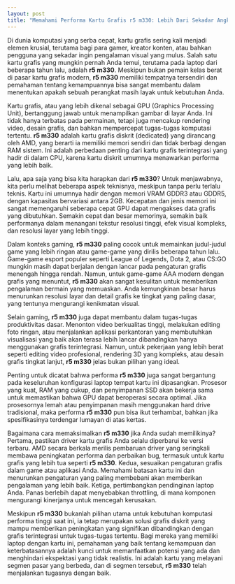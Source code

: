 ```yaml
---
layout: post
title: "Memahami Performa Kartu Grafis r5 m330: Lebih Dari Sekadar Angka"
---
```


Di dunia komputasi yang serba cepat, kartu grafis sering kali menjadi elemen krusial, terutama bagi para gamer, kreator konten, atau bahkan pengguna yang sekadar ingin pengalaman visual yang mulus. Salah satu kartu grafis yang mungkin pernah Anda temui, terutama pada laptop dari beberapa tahun lalu, adalah **r5 m330**. Meskipun bukan pemain kelas berat di pasar kartu grafis modern, **r5 m330** memiliki tempatnya tersendiri dan pemahaman tentang kemampuannya bisa sangat membantu dalam menentukan apakah sebuah perangkat masih layak untuk kebutuhan Anda.

Kartu grafis, atau yang lebih dikenal sebagai GPU (Graphics Processing Unit), bertanggung jawab untuk menampilkan gambar di layar Anda. Ini tidak hanya terbatas pada permainan, tetapi juga mencakup rendering video, desain grafis, dan bahkan mempercepat tugas-tugas komputasi tertentu. **r5 m330** adalah kartu grafis diskrit (dedicated) yang dirancang oleh AMD, yang berarti ia memiliki memori sendiri dan tidak berbagi dengan RAM sistem. Ini adalah perbedaan penting dari kartu grafis terintegrasi yang hadir di dalam CPU, karena kartu diskrit umumnya menawarkan performa yang lebih baik.

Lalu, apa saja yang bisa kita harapkan dari **r5 m330**? Untuk menjawabnya, kita perlu melihat beberapa aspek teknisnya, meskipun tanpa perlu terlalu teknis. Kartu ini umumnya hadir dengan memori VRAM GDDR3 atau GDDR5, dengan kapasitas bervariasi antara 2GB. Kecepatan dan jenis memori ini sangat memengaruhi seberapa cepat GPU dapat mengakses data grafis yang dibutuhkan. Semakin cepat dan besar memorinya, semakin baik performanya dalam menangani tekstur resolusi tinggi, efek visual kompleks, dan resolusi layar yang lebih tinggi.

Dalam konteks gaming, **r5 m330** paling cocok untuk memainkan judul-judul game yang lebih ringan atau game-game yang dirilis beberapa tahun lalu. Game-game esport populer seperti League of Legends, Dota 2, atau CS:GO mungkin masih dapat berjalan dengan lancar pada pengaturan grafis menengah hingga rendah. Namun, untuk game-game AAA modern dengan grafis yang menuntut, **r5 m330** akan sangat kesulitan untuk memberikan pengalaman bermain yang memuaskan. Anda kemungkinan besar harus menurunkan resolusi layar dan detail grafis ke tingkat yang paling dasar, yang tentunya mengurangi kenikmatan visual.

Selain gaming, **r5 m330** juga dapat membantu dalam tugas-tugas produktivitas dasar. Menonton video berkualitas tinggi, melakukan editing foto ringan, atau menjalankan aplikasi perkantoran yang membutuhkan visualisasi yang baik akan terasa lebih lancar dibandingkan hanya menggunakan grafis terintegrasi. Namun, untuk pekerjaan yang lebih berat seperti editing video profesional, rendering 3D yang kompleks, atau desain grafis tingkat lanjut, **r5 m330** jelas bukan pilihan yang ideal.

Penting untuk dicatat bahwa performa **r5 m330** juga sangat bergantung pada keseluruhan konfigurasi laptop tempat kartu ini dipasangkan. Prosesor yang kuat, RAM yang cukup, dan penyimpanan SSD akan bekerja sama untuk memastikan bahwa GPU dapat beroperasi secara optimal. Jika prosesornya lemah atau penyimpanan masih menggunakan hard drive tradisional, maka performa **r5 m330** pun bisa ikut terhambat, bahkan jika spesifikasinya terdengar lumayan di atas kertas.

Bagaimana cara memaksimalkan **r5 m330** jika Anda sudah memilikinya? Pertama, pastikan driver kartu grafis Anda selalu diperbarui ke versi terbaru. AMD secara berkala merilis pembaruan driver yang seringkali membawa peningkatan performa dan perbaikan bug, termasuk untuk kartu grafis yang lebih tua seperti **r5 m330**. Kedua, sesuaikan pengaturan grafis dalam game atau aplikasi Anda. Memahami batasan kartu ini dan menurunkan pengaturan yang paling membebani akan memberikan pengalaman yang lebih baik. Ketiga, pertimbangkan pendinginan laptop Anda. Panas berlebih dapat menyebabkan throttling, di mana komponen mengurangi kinerjanya untuk mencegah kerusakan.

Meskipun **r5 m330** bukanlah pilihan utama untuk kebutuhan komputasi performa tinggi saat ini, ia tetap merupakan solusi grafis diskrit yang mampu memberikan peningkatan yang signifikan dibandingkan dengan grafis terintegrasi untuk tugas-tugas tertentu. Bagi mereka yang memiliki laptop dengan kartu ini, pemahaman yang baik tentang kemampuan dan keterbatasannya adalah kunci untuk memanfaatkan potensi yang ada dan menghindari ekspektasi yang tidak realistis. Ini adalah kartu yang melayani segmen pasar yang berbeda, dan di segmen tersebut, **r5 m330** telah menjalankan tugasnya dengan baik.
